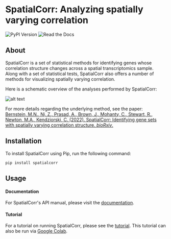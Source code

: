 # SpatialCorr: Analyzing spatially varying correlation 
  
![PyPI Version](https://img.shields.io/pypi/v/spatialcorr)
![Read the Docs](https://readthedocs.org/projects/spatialcorr/badge/?version=latest)

## About

SpatialCorr is a set of statistical methods for identifying genes whose correlation structure changes across a spatial transcriptomics sample. Along with a set of statistical tests, SpatialCorr also offers a number of methods for visualizing spatially varying correlation.

Here is a schematic overview of the analyses performed by SpatialCorr:

![alt text](https://raw.githubusercontent.com/mbernste/spatialcorr/main/imgs/Overview_MainFigure_V3-01.png)

For more details regarding the underlying method, see the paper:  
[Bernstein, M.N., Ni, Z., Prasad, A., Brown, J., Mohanty, C., Stewart, R., Newton, M.A., Kendziorski, C. (2022). SpatialCorr: Identifying gene sets with spatially varying correlation structure. *bioRxiv*.](https://www.sciencedirect.com/science/article/pii/S258900422031110X)

## Installation

To install SpatialCorr using Pip, run the following command:

`pip install spatialcorr`

## Usage

#### Documentation

For SpatialCorr's API manual, please visit the [documentation](https://spatialcorr.readthedocs.io/en/latest/index.html).

#### Tutorial

For a tutorial on running SpatialCorr, please see the [tutorial](https://github.com/mbernste/spatialcorr/blob/main/tutorial/SpatialCorr_tutorial.ipynb). This tutorial can also be run via [Google Colab](https://colab.research.google.com/drive/199gpNyyM6Jj8k9LLn1d71l_pX16yko60?usp=sharing).
